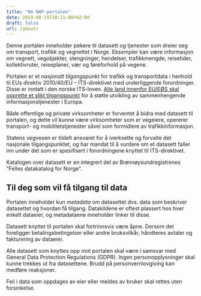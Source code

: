 ```yaml
---
title: "Om NAP-portalen"
date: 2019-08-15T10:21:00+02:00
draft: false
url: /about/
---
```


Denne portalen inneholder pekere til datasett og tjenester som dreier seg om transport, trafikk og vegnettet i Norge. Eksempler kan være informasjon om vegnett, vegobjekter, stengninger, hendelser, trafikkmengde, reisetider, kollektivruter, reiseplaner, vær og føreforhold på vegene.

Portalen er et _nasjonalt tilgangspunkt_ for trafikk og transportdata i henhold til EUs direktiv 2010/40/EU – ITS-direktivet med underliggende forordninger. Disse er inntatt i den norske ITS-loven. [Alle land innenfor EU/EØS skal opprette et slikt tilgangspunkt](https://ec.europa.eu/transport/themes/its/road/action_plan/nap_en) for å støtte utvikling av sammenhengende informasjonstjenester i Europa.

Både offentlige og private virksomheter er forventet å bidra med datasett til portalen, og dette vil kunne være virksomheter som er vegeiere, opererer transport- og mobilitetstjenester såvel som formidlere av trafikkinformasjon.

Statens vegvesen er tildelt ansvaret for å iverksette og forvalte det nasjonale tilgangspunktet, og har mandat til å vurdere om et datasett faller inn under det som er spesifisert i forordningene knyttet til ITS-direktivet.

Katalogen over datasett er en integrert del av Brønnøysundregistrenes "Felles datakatalog for Norge".

## Til deg som vil få tilgang til data
Portalen inneholder kun *metadata* om datasettet dvs. data som beskriver datasettet og hvordan få tilgang. Datakildene er oftest plassert hos hver enkelt dataeier, og metadataene inneholder linker til disse.

Datasett knyttet til portalen skal fortrinnsvis være åpne. Dersom det foreligger betalingsbetingelser eller andre bruksvilkår, håndteres avtaler og fakturering av dataeier.

Alle datasett som knyttes opp mot portalen skal være i samsvar med General Data Protection Regulations (GDPR). Ingen personopplysninger skal kunne trekkes ut fra datasettene. Brudd på personvernlovgiving kan medføre reaksjoner.

Feil i data som oppdages av eier eller meldes av bruker skal rettes uten forsinkelse.
